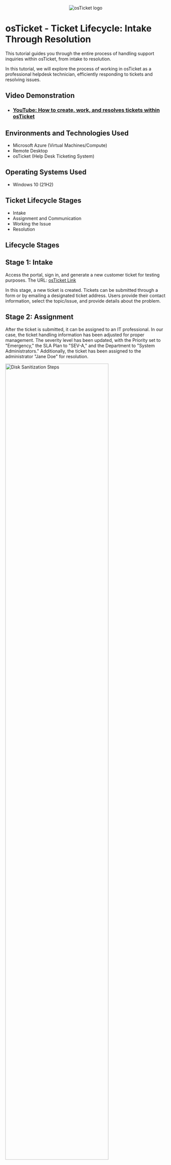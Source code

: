 <p align="center">
<img src="https://i.imgur.com/Clzj7Xs.png" alt="osTicket logo"/>
</p>

<h1>osTicket - Ticket Lifecycle: Intake Through Resolution</h1>
This tutorial guides you through the entire process of handling support inquiries within osTicket, from intake to resolution.<br />

In this tutorial, we will explore the process of working in osTicket as a professional helpdesk technician, efficiently responding to tickets and resolving issues.<br />

<h2>Video Demonstration</h2>

- ### [YouTube: How to create, work, and resolves tickets within osTicket](https://youtu.be/EbKoezFBs2g)

<h2>Environments and Technologies Used</h2>

- Microsoft Azure (Virtual Machines/Compute)
- Remote Desktop
- osTicket (Help Desk Ticketing System)

<h2>Operating Systems Used </h2>

- Windows 10</b> (21H2)

<h2>Ticket Lifecycle Stages</h2>

- Intake
- Assignment and Communication
- Working the Issue
- Resolution

<h2>Lifecycle Stages</h2>

<p> 
<h2>Stage 1: Intake</h2>

Access the portal, sign in, and generate a new customer ticket for testing purposes. The URL: [osTicket Link](https://localhost/osTicket/)
<br>

</p>
<p>
In this stage, a new ticket is created. Tickets can be submitted through a form or by emailing a designated ticket address. Users provide their contact information, select the topic/issue, and provide details about the problem.
</p>
<p>
<h2>Stage 2: Assignment</h2>
<p> 
After the ticket is submitted, it can be assigned to an IT professional. In our case, the ticket handling information has been adjusted for proper management. The severity level has been updated, with the Priority set to "Emergency," the SLA Plan to "SEV-A," and the Department to "System Administrators." Additionally, the ticket has been assigned to the administrator "Jane Doe" for resolution.
</p> 
<img src="https://i.imgur.com/RRhx3j5.png" height="80%" width="80%" alt="Disk Sanitization Steps"/>

<p>
<h2>Stage 3: Working the Issue</h2>
<p> 
With the ticket now assigned to the relevant department and staff members, the IT team can begin working on resolving the issue. Throughout the process, any updates or changes related to the ticket can be documented in the Ticket Thread through comments. This ensures that all individuals viewing the ticket are informed about the progress and fosters effective communication among everyone involved.
</p> 
</p>
</p>
<h2>Stage 4: Resolution</h2>
<p> 
Once the issue has been successfully resolved, the ticket can be closed, causing it to transition from the Open section to the Closed section. As IT professionals, it is beneficial to browse through closed tickets as they serve as a valuable repository of solutions that can be referenced when handling open tickets. Consider it a "big library" of knowledge that aids in addressing future inquiries effectively.
</p> 

<br>
